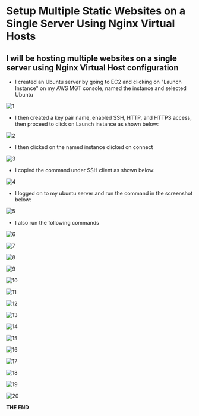 # Setup Multiple Static Websites on a Single Server Using Nginx Virtual Hosts

## I will be hosting multiple websites on a single server using Nginx Virtual Host configuration

- I created an Ubuntu server by going to EC2 and clicking on "Launch Instance" on my AWS MGT console, named the instance and selected Ubuntu

![1](img/001.png)

- I then created a key pair name, enabled SSH, HTTP, and HTTPS access, then proceed to click on Launch instance as shown below:

![2](img/002.png)

- I then clicked on the named instance clicked on connect

![3](img/003.png)

- I copied the command under SSH client as shown below:

![4](img/004.png)

- I logged on to my ubuntu server and run the command in the screenshot below:

![5](img/005.png)

- I also run the following commands

![6](img/006.png)

![7](img/007.png)

![8](img/008.png)

![9](img/009.png)

![10](img/010.png)

![11](img/011.png)

![12](img/012.png)

![13](img/013.png)

![14](img/014.png)

![15](img/015.png)

![16](img/016.png)

![17](img/017.png)

![18](img/018.png)

![19](img/019.png)

![20](img/020.png)


**THE END**

